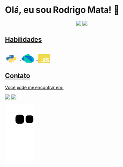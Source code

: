 # Olá, eu sou Rodrigo Mata! 👋

<div align="center">
  <a href="https://github.com/rodrigomatta/">
  <img height="180em" src="https://github-readme-stats.vercel.app/api?username=rodrigomatta&show_icons=true&theme=dracula&include_all_commits=true&count_private=true"/>
  <img height="180em" src="https://github-readme-stats.vercel.app/api/top-langs/?username=rodrigomatta&layout=compact&langs_count=5&theme=dracula"/>
</div>

## Habilidades

<div style="display: inline_block"><br>
  <span style="margin-right: 10px;"><img align="center" alt="Rod-Python" height="30" width="40" src="https://raw.githubusercontent.com/devicons/devicon/master/icons/python/python-original.svg"></span>
  <span style="margin-right: 10px;"><img align="center" alt="Rod-Dart" height="30" width="40" src="https://raw.githubusercontent.com/devicons/devicon/master/icons/dart/dart-original.svg"></span>
  <span style="margin-right: 10px;"><img align="center" alt="Rod-JavaScript" height="30" width="40" src="https://raw.githubusercontent.com/devicons/devicon/master/icons/javascript/javascript-plain.svg"></span>
</div>

## Contato

Você pode me encontrar em:

<a href="mailto:rodrigomata2008@gmail.com"><img src="https://img.shields.io/badge/-Gmail-%23333?style=for-the-badge&logo=gmail&logoColor=white" target="_blank"></a>
<a href="https://www.linkedin.com/in/rodrigoomata" target="_blank"><img src="https://img.shields.io/badge/-LinkedIn-%230077B5?style=for-the-badge&logo=linkedin&logoColor=white" target="_blank"></a>

![Snake animation](https://github.com/rodrigomatta/rodrigomatta/blob/main/github-contribution-grid-snake.svg)
